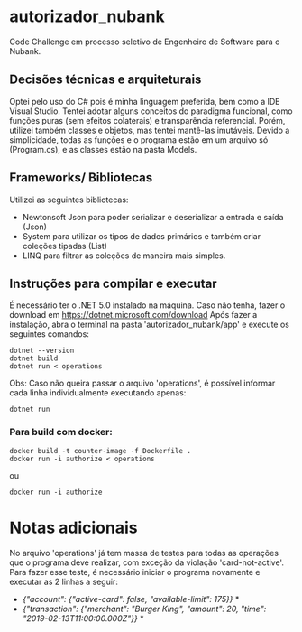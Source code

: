 # autorizador_nubank
Code Challenge em processo seletivo de Engenheiro de Software para o Nubank.

## Decisões técnicas e arquiteturais
Optei pelo uso do C# pois é minha linguagem preferida, bem como a IDE Visual Studio.
Tentei adotar alguns conceitos do paradigma funcional, como funções puras (sem efeitos colaterais) e transparência referencial. Porém, utilizei também classes e objetos, mas tentei mantê-las imutáveis.
Devido a simplicidade, todas as funções e o programa estão em um arquivo só (Program.cs), e as classes estão na pasta Models.

## Frameworks/ Bibliotecas
Utilizei as seguintes bibliotecas:
- Newtonsoft Json para poder serializar e deserializar a entrada e saída (Json)
- System para utilizar os tipos de dados primários e também criar coleções tipadas (List)
- LINQ para filtrar as coleções de maneira mais simples. 

## Instruções para compilar e executar
É necessário ter o .NET 5.0 instalado na máquina.
Caso não tenha, fazer o download em https://dotnet.microsoft.com/download
Após fazer a instalação, abra o terminal na pasta 'autorizador_nubank/app' e execute os seguintes comandos:

```
dotnet --version
dotnet build
dotnet run < operations
```

Obs: Caso não queira passar o arquivo 'operations', é possível informar cada linha individualmente executando apenas:

```
dotnet run
```


### Para build com docker:

```
docker build -t counter-image -f Dockerfile .
docker run -i authorize < operations
```

ou 

```
docker run -i authorize
```


# Notas adicionais
No arquivo 'operations' já tem massa de testes para todas as operações que o programa deve realizar, com exceção da violação 'card-not-active'. Para fazer esse teste, é necessário iniciar o programa novamente e executar as 2 linhas a seguir:

* *{"account": {"active-card": false, "available-limit": 175}}* *
* *{"transaction": {"merchant": "Burger King", "amount": 20, "time": "2019-02-13T11:00:00.000Z"}}* *



